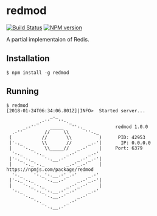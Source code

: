 # redmod

[![Build Status][travis-image]][travis-url]
[![NPM version][npm-image]][npm-url]

A partial implementaion of Redis.

## Installation

```shell
$ npm install -g redmod
```

## Running

```shell
$ redmod
[2018-01-24T06:34:06.801Z]|INFO>  Started server...
                _._
           _.-''   ''-._
      _.-''     _____   ''-._           redmod 1.0.0
  .-''        //     \\      ''-._
 (           //       \\          )      PID: 42953
 |'-._       \\       //      _.-'|       IP: 0.0.0.0
 |    '-._    \\_____//   _.-'    |     Port: 6379
  '-._    '-._        _.-'    _.-'
 |'-._'-._    '-.__.-'    _.-'_.-'|
 |    '-._'-._        _.-'_.-'    |     https://npmjs.com/package/redmod
  '-._    '-._'-.__.-'_.-'    _.-'
 |'-._'-._    '-.__.-'    _.-'_.-'|
 |    '-._'-._        _.-'_.-'    |
  '-._    '-._'-.__.-'_.-'    _.-'
      '-._    '-.__.-'    _.-'
          '-._        _.-'
              '-.__.-'
```

[travis-url]: https://travis-ci.org/joeledwards/redmod
[travis-image]: https://img.shields.io/travis/joeledwards/redmod/master.svg
[npm-url]: https://www.npmjs.com/package/redmod
[npm-image]: https://img.shields.io/npm/v/redmod.svg
